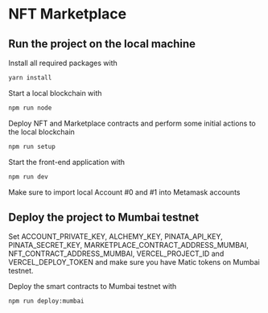# NFT Marketplace

## Run the project on the local machine

Install all required packages with

```zsh
yarn install
```

Start a local blockchain with

```zsh
npm run node
```

Deploy NFT and Marketplace contracts and perform some initial actions to the local blockchain

```zsh
npm run setup
```

Start the front-end application with

```zsh
npm run dev
```

Make sure to import local Account #0 and #1 into Metamask accounts

## Deploy the project to Mumbai testnet

Set ACCOUNT_PRIVATE_KEY, ALCHEMY_KEY, PINATA_API_KEY, PINATA_SECRET_KEY, MARKETPLACE_CONTRACT_ADDRESS_MUMBAI, NFT_CONTRACT_ADDRESS_MUMBAI, VERCEL_PROJECT_ID and VERCEL_DEPLOY_TOKEN and make sure you have Matic tokens on Mumbai testnet.

Deploy the smart contracts to Mumbai testnet with

```zsh
npm run deploy:mumbai
```
